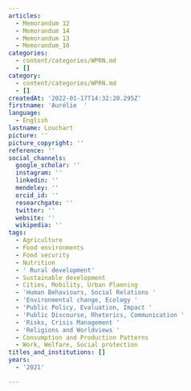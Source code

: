 ```yaml
---
articles:
  - Memorandum 12
  - Memorandum 14
  - Memorandum 13
  - Memorandum_10
categories:
  - content/categories/WPRN.md
  - []
category:
  - content/categories/WPRN.md
  - []
createdAt: '2022-01-17T14:32:20.295Z'
firstname: 'Aurélie  '
language:
  - English
lastname: Louchart
picture: ''
picture_copyright: ''
reference: ''
social_channels:
  google_scholar: ''
  instagram: ''
  linkedin: ''
  mendeley: ''
  orcid_id: ''
  researchgate: ''
  twitter: ''
  website: ''
  wikipedia: ''
tags:
  - Agriculture
  - Food environments
  - Food security
  - Nutrition
  - ' Rural development'
  - Sustainable development
  - Cities, Mobility, Urban Planning
  - 'Human Behaviours, Social Relations '
  - 'Environmental change, Ecology '
  - 'Public Policy, Evaluation, Impact '
  - 'Public Discourse, Rhetorics, Communication '
  - 'Risks, Crisis Management '
  - 'Religions and Worldviews '
  - Consumption and Production Patterns
  - Work, Welfare, Social protection
titles_and_institutions: []
years:
  - '2021'

---
```

